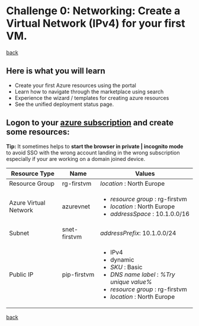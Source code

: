 # Challenge 0: Networking: Create a Virtual Network (IPv4) for your first VM.

[back](../../README.md)

## Here is what you will learn ##

- Create your first Azure resources using the portal
- Learn how to navigate through the marketplace using search
- Experience the wizard / templates for creating azure resources
- See the unified deployment status page.

## Logon to your [azure subscription](https://portal.azure.com)  and create some resources: ##
**Tip:** It sometimes helps to **start the browser in private | incognito mode**  
to avoid SSO with the wrong account landing in the wrong subscription  
especially if your are working on a domain joined device.
  
  
| Resource Type |  Name | Values  |
|---|---|---|
| Resource Group  |  rg-firstvm |  _location_ : North Europe |
| Azure Virtual Network  | azurevnet  | <ul><li>_resource group_  : rg-firstvm</li><li>_location_  : North Europe</li><li>_addressSpace_ : 10.1.0.0/16</li></ul> |
| Subnet  | snet-firstvm  |  _addressPrefix_: 10.1.0.0/24 |
| Public IP  |  pip-firstvm | <ul><li>IPv4</li><li>dynamic</li><li>_SKU_ : Basic</li><li>_DNS name label_ : _%Try unique value%_</li><li>_resource group_  : rg-firstvm</li><li>_location_  : North Europe</li></ul> |

[back](../../README.md)